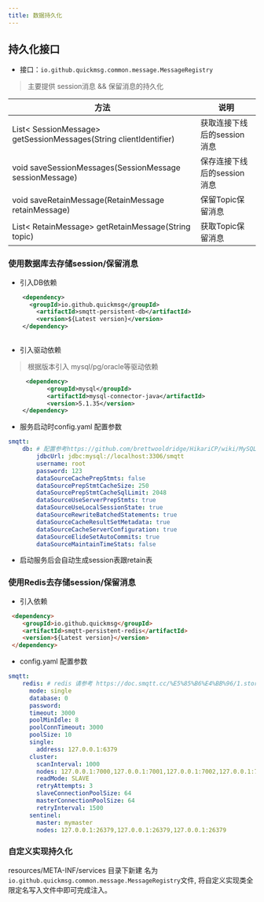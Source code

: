 ```yaml
---
title: 数据持久化
---
```


## 持久化接口 

- 接口：`io.github.quickmsg.common.message.MessageRegistry`

> 主要提供 session消息 && 保留消息的持久化 

|  方法   | 说明  |
|  ----  | ----  |
|    List< SessionMessage> getSessionMessages(String clientIdentifier)  | 获取连接下线后的session消息 |
|     void saveSessionMessages(SessionMessage sessionMessage) | 保存连接下线后的session消息 |
|     void saveRetainMessage(RetainMessage retainMessage) | 保留Topic保留消息|
| List< RetainMessage> getRetainMessage(String topic) | 获取Topic保留消息 |


### 使用数据库去存储session/保留消息

- 引入DB依赖

```xml
    <dependency>
      <groupId>io.github.quickmsg</groupId>
        <artifactId>smqtt-persistent-db</artifactId>
        <version>${Latest version}</version>
    </dependency>
    
```

- 引入驱动依赖

> 根据版本引入 mysql/pg/oracle等驱动依赖


```xml
     <dependency>
           <groupId>mysql</groupId>
           <artifactId>mysql-connector-java</artifactId>
           <version>5.1.35</version>
    </dependency>
```

- 服务启动时config.yaml 配置参数

```yaml
smqtt:
    db: # 配置参考https://github.com/brettwooldridge/HikariCP/wiki/MySQL-Configuration
        jdbcUrl: jdbc:mysql://localhost:3306/smqtt
        username: root
        password: 123
        dataSourceCachePrepStmts: false
        dataSourcePrepStmtCacheSize: 250
        dataSourcePrepStmtCacheSqlLimit: 2048
        dataSourceUseServerPrepStmts: true
        dataSourceUseLocalSessionState: true
        dataSourceRewriteBatchedStatements: true
        dataSourceCacheResultSetMetadata: true
        dataSourceCacheServerConfiguration: true
        dataSourceElideSetAutoCommits: true
        dataSourceMaintainTimeStats: false

```

- 启动服务后会自动生成session表跟retain表

### 使用Redis去存储session/保留消息

* 引入依赖

```markdown
 <dependency>
 	<groupId>io.github.quickmsg</groupId>
 	<artifactId>smqtt-persistent-redis</artifactId>
 	<version>${Latest version}</version>
 </dependency>
```

* config.yaml 配置参数

```yaml
smqtt:
    redis: # redis 请参考 https://doc.smqtt.cc/%E5%85%B6%E4%BB%96/1.store.html 【如果没有引入相关依赖请移除此配置】
      mode: single
      database: 0
      password:
      timeout: 3000
      poolMinIdle: 8
      poolConnTimeout: 3000
      poolSize: 10
      single:
        address: 127.0.0.1:6379
      cluster:
        scanInterval: 1000
        nodes: 127.0.0.1:7000,127.0.0.1:7001,127.0.0.1:7002,127.0.0.1:7003,127.0.0.1:7004,127.0.0.1:7005
        readMode: SLAVE
        retryAttempts: 3
        slaveConnectionPoolSize: 64
        masterConnectionPoolSize: 64
        retryInterval: 1500
      sentinel:
        master: mymaster
        nodes: 127.0.0.1:26379,127.0.0.1:26379,127.0.0.1:26379
```

### 自定义实现持久化
resources/META-INF/services 目录下新建
名为`io.github.quickmsg.common.message.MessageRegistry`文件,
将自定义实现类全限定名写入文件中即可完成注入。
